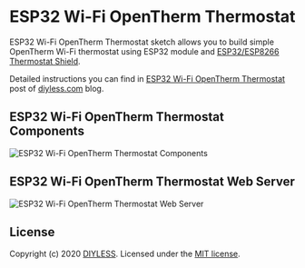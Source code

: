 # ESP32 Wi-Fi OpenTherm Thermostat

ESP32 Wi-Fi OpenTherm Thermostat sketch allows you to build simple OpenTherm Wi-Fi thermostat using ESP32 module and [ESP32/ESP8266 Thermostat Shield](https://diyless.com/product/esp8266-thermostat-shield).

Detailed instructions you can find in [ESP32 Wi-Fi OpenTherm Thermostat](https://diyless.com/blog/esp32-wifi-thermostat) post of [diyless.com](https://diyless.com/Blog) blog.

## ESP32 Wi-Fi OpenTherm Thermostat Components
![ESP32 Wi-Fi OpenTherm Thermostat Components](https://diyless.com/blog/esp32-wifi-thermostat/esp32-wifi-thermostat.webp)

## ESP32 Wi-Fi OpenTherm Thermostat Web Server
![ESP32 Wi-Fi OpenTherm Thermostat Web Server](https://diyless.com/blog/esp32-wifi-thermostat/esp32-wifi-thermostat-web-server.webp)

## License
Copyright (c) 2020 [DIYLESS](http://diyless.com/). Licensed under the [MIT license](/LICENSE?raw=true).

